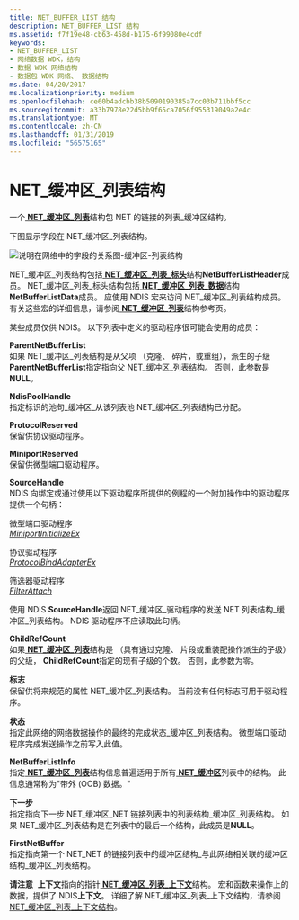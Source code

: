 ```yaml
---
title: NET_BUFFER_LIST 结构
description: NET_BUFFER_LIST 结构
ms.assetid: f7f19e48-cb63-458d-b175-6f99080e4cdf
keywords:
- NET_BUFFER_LIST
- 网络数据 WDK，结构
- 数据 WDK 网络结构
- 数据包 WDK 网络、 数据结构
ms.date: 04/20/2017
ms.localizationpriority: medium
ms.openlocfilehash: ce60b4adcbb38b5090190385a7cc03b711bbf5cc
ms.sourcegitcommit: a33b7978e22d5bb9f65ca7056f955319049a2e4c
ms.translationtype: MT
ms.contentlocale: zh-CN
ms.lasthandoff: 01/31/2019
ms.locfileid: "56575165"
---
```

# <a name="netbufferlist-structure"></a>NET\_缓冲区\_列表结构





一个[ **NET\_缓冲区\_列表**](https://msdn.microsoft.com/library/windows/hardware/ff568388)结构包 NET 的链接的列表\_缓冲区结构。

下图显示字段在 NET\_缓冲区\_列表结构。

![说明在网络中的字段的关系图\-缓冲区\-列表结构](images/netbufferlist.png)

NET\_缓冲区\_列表结构包括[ **NET\_缓冲区\_列表\_标头**](https://msdn.microsoft.com/library/windows/hardware/ff568400)结构**NetBufferListHeader**成员。 NET\_缓冲区\_列表\_标头结构包括[ **NET\_缓冲区\_列表\_数据**](https://msdn.microsoft.com/library/windows/hardware/ff568393)结构**NetBufferListData**成员。 应使用 NDIS 宏来访问 NET\_缓冲区\_列表结构成员。 有关这些宏的详细信息，请参阅[ **NET\_缓冲区\_列表**](https://msdn.microsoft.com/library/windows/hardware/ff568388)结构参考页。

某些成员仅供 NDIS。 以下列表中定义的驱动程序很可能会使用的成员：

<a href="" id="parentnetbufferlist"></a>**ParentNetBufferList**  
如果 NET\_缓冲区\_列表结构是从父项 （克隆、 碎片，或重组），派生的子级**ParentNetBufferList**指定指向父 NET\_缓冲区\_列表结构。 否则，此参数是**NULL**。

<a href="" id="ndispoolhandle"></a>**NdisPoolHandle**  
指定标识的池句\_缓冲区\_从该列表池 NET\_缓冲区\_列表结构已分配。

<a href="" id="protocolreserved"></a>**ProtocolReserved**  
保留供协议驱动程序。

<a href="" id="miniportreserved"></a>**MiniportReserved**  
保留供微型端口驱动程序。

<a href="" id="sourcehandle"></a>**SourceHandle**  
NDIS 向绑定或通过使用以下驱动程序所提供的例程的一个附加操作中的驱动程序提供一个句柄：

<a href="" id="miniport-driver"></a>微型端口驱动程序  
[*MiniportInitializeEx*](https://msdn.microsoft.com/library/windows/hardware/ff559389)

<a href="" id="protocol-driver"></a>协议驱动程序  
[*ProtocolBindAdapterEx*](https://msdn.microsoft.com/library/windows/hardware/ff570220)

<a href="" id="filter-driver"></a>筛选器驱动程序  
[*FilterAttach*](https://msdn.microsoft.com/library/windows/hardware/ff549905)

使用 NDIS **SourceHandle**返回 NET\_缓冲区\_驱动程序的发送 NET 列表结构\_缓冲区\_列表结构。 NDIS 驱动程序不应读取此句柄。

<a href="" id="childrefcount"></a>**ChildRefCount**  
如果[ **NET\_缓冲区\_列表**](https://msdn.microsoft.com/library/windows/hardware/ff568388)结构是 （具有通过克隆、 片段或重装配操作派生的子级） 的父级， **ChildRefCount**指定的现有子级的个数。 否则，此参数为零。

<a href="" id="flags"></a>**标志**  
保留供将来规范的属性 NET\_缓冲区\_列表结构。 当前没有任何标志可用于驱动程序。

<a href="" id="status"></a>**状态**  
指定此网络的网络数据操作的最终的完成状态\_缓冲区\_列表结构。 微型端口驱动程序完成发送操作之前写入此值。

<a href="" id="netbufferlistinfo"></a>**NetBufferListInfo**  
指定[ **NET\_缓冲区\_列表**](https://msdn.microsoft.com/library/windows/hardware/ff568388)结构信息普遍适用于所有[ **NET\_缓冲区**](https://msdn.microsoft.com/library/windows/hardware/ff568376)列表中的结构。 此信息通常称为"带外 (OOB) 数据。"

<a href="" id="next"></a>**下一步**  
指定指向下一步 NET\_缓冲区\_NET 链接列表中的列表结构\_缓冲区\_列表结构。 如果 NET\_缓冲区\_列表结构是在列表中的最后一个结构，此成员是**NULL**。

<a href="" id="firstnetbuffer"></a>**FirstNetBuffer**  
指定指向第一个 NET\_NET 的链接列表中的缓冲区结构\_与此网络相关联的缓冲区结构\_缓冲区\_列表结构。

**请注意**  **上下文**指向的指针[ **NET\_缓冲区\_列表\_上下文**](https://msdn.microsoft.com/library/windows/hardware/ff568389)结构。 宏和函数来操作上的数据，提供了 NDIS**上下文**。 详细了解 NET\_缓冲区\_列表\_上下文结构，请参阅[NET\_缓冲区\_列表\_上下文结构](net-buffer-list-context-structure.md)。

 

 

 





